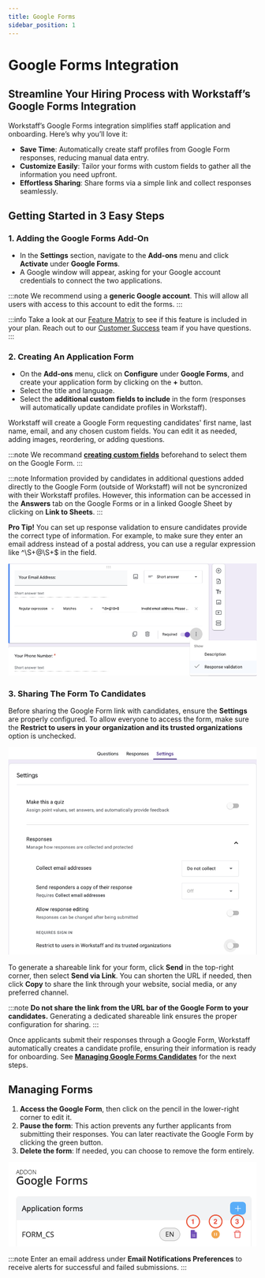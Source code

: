 ```yaml
---
title: Google Forms
sidebar_position: 1
---
```


# Google Forms Integration

## Streamline Your Hiring Process with Workstaff’s Google Forms Integration

Workstaff’s Google Forms integration simplifies staff application and onboarding. Here’s why you’ll love it:
- **Save Time**: Automatically create staff profiles from Google Form responses, reducing manual data entry.
- **Customize Easily**: Tailor your forms with custom fields to gather all the information you need upfront.
- **Effortless Sharing**: Share forms via a simple link and collect responses seamlessly.

## Getting Started in 3 Easy Steps

### 1. Adding the Google Forms Add-On

- In the **Settings** section, navigate to the **Add-ons** menu and click **Activate** under **Google Forms**.
- A Google window will appear, asking for your Google account credentials to connect the two applications.

:::note
We recommend using a **generic Google account**. This will allow all users with access to this account to edit the forms.
:::

:::info
Take a look at our [Feature Matrix](../features-matrix.md) to see if this feature is included in your plan. Reach out to our [Customer Success](mailto:customer.success@workstaff.app) team if you have questions.
:::

### 2. Creating An Application Form

- On the **Add-ons** menu, click on **Configure** under **Google Forms**, and create your application form by clicking on the **+** button.
- Select the title and language.
- Select the **additional custom fields to include** in the form (responses will automatically update candidate profiles in Workstaff).

Workstaff will create a Google Form requesting candidates' first name, last name, email, and any chosen custom fields. You can edit it as needed, adding images, reordering, or adding questions.

:::note
We recommand **[creating custom fields](../staff/organizing.md#custom-fields)** beforehand to select them on the Google Form.
:::

:::note
Information provided by candidates in additional questions added directly to the Google Form (outside of Workstaff) will not be syncronized with their Workstaff profiles. However, this information can be accessed in the **Answers** tab on the Google Forms or in a linked Google Sheet by clicking on **Link to Sheets**. 
:::

**Pro Tip!** You can set up response validation to ensure candidates provide the correct type of information. For example, to make sure they enter an email address instead of a postal address, you can use a regular expression like ^\S+@\S+$ in the field.

![Response Validation](Images/response-validation.png)

### 3. Sharing The Form To Candidates

Before sharing the Google Form link with candidates, ensure the **Settings** are properly configured. To allow everyone to access the form, make sure the **Restrict to users in your organization and its trusted organizations** option is unchecked.

![Form Settings](Images/form-settings.png)

To generate a shareable link for your form, click **Send** in the top-right corner, then select **Send via Link**. You can shorten the URL if needed, then click **Copy** to share the link through your website, social media, or any preferred channel.

:::note
**Do not share the link from the URL bar of the Google Form to your candidates.** Generating a dedicated shareable link ensures the proper configuration for sharing.
:::

Once applicants submit their responses through a Google Form, Workstaff automatically creates a candidate profile, ensuring their information is ready for onboarding. See **[Managing Google Forms Candidates](../staff/staff-onboarding.md#managing-google-forms-candidates)** for the next steps.

## Managing Forms

1. **Access the Google Form**, then click on the pencil in the lower-right corner to edit it. 
2. **Pause the form**: This action prevents any further applicants from submitting their responses. You can later reactivate the Google Form by clicking the green button.
3. **Delete the form**: If needed, you can choose to remove the form entirely.

![Google Forms Addon Configuration](Images/google-forms.png)

:::note
Enter an email address under **Email Notifications Preferences** to receive alerts for successful and failed submissions.
:::